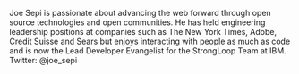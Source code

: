 Joe Sepi is passionate about advancing the web forward through open source technologies and open communities. He has held engineering leadership positions at companies such as The New York Times, Adobe, Credit Suisse and Sears but enjoys interacting with people as much as code and is now the Lead Developer Evangelist for the StrongLoop Team at IBM.
Twitter: @joe_sepi


